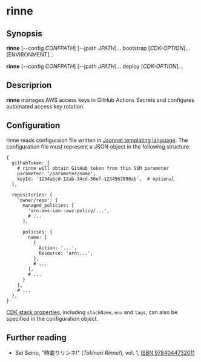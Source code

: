 # rinne
## Synopsis
**rinne** [--config _CONFPATH_] [--jpath _JPATH_]... bootstrap [_CDK-OPTION_]... [ENVIRONMENT]...

**rinne** [--config _CONFPATH_] [--jpath _JPATH_]... deploy [_CDK-OPTION_]...

## Descriprion
**rinne** manages AWS access keys in GitHub Actions Secrets and configures automated access key rotation.

## Configuration

rinne reads configuraion file written in [Jsonnet templating language](https://jsonnet.org). The configuration file must represent a JSON object in the following structure:

```jsonnet
{
  githubToken: {
    # rinne will obtain GitHub token from this SSM parameter
    parameter: '/parameter/name',
    keyId: '1234abcd-12ab-34cd-56ef-1234567890ab',  # optional
  },

  repositories: {
    'owner/repo': {
      managed_policies: [
        'arn:aws:iam::aws:policy/...',
        # ...
      ],

      policies: {
        name: [
          {
            Action: '...',
            Resource: 'arn:...',
          },
          # ...
        ],
        # ...
      }
    },
    # ...
  },
}

```

[CDK stack properties](https://docs.aws.amazon.com/cdk/api/latest/docs/@aws-cdk_core.StackProps.html#properties), including `stackName`, `env` and `tags`, can also be specified in the configuration object.

## Further reading
- Sei Seino, "時載りリンネ!" (_Tokinori Rinne!_), vol. 1, [ISBN 9784044732011](https://sneakerbunko.jp/product/tokinori/200704000021.html)
